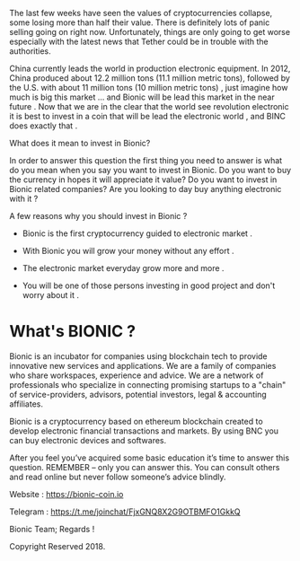 The last few weeks have seen the values of cryptocurrencies collapse, some losing more than half their value. There is definitely lots of panic selling going on right now. Unfortunately, things are only going to get worse especially with the latest news that Tether could be in trouble with the authorities.

China currently leads the world in production electronic equipment. In 2012, China produced about 12.2 million tons (11.1 million metric tons), followed by the U.S. with about 11 million tons (10 million metric tons) , just imagine how much is big this market ... and Bionic will be lead this market in the near future . Now that we are in the clear that the world see revolution electronic it is best to invest in a coin that will be lead the electronic world , and BINC does exactly that .

What does it mean to invest in Bionic?

In order to answer this question the first thing you need to answer is what do you mean when you say you want to invest in Bionic. Do you want to buy the currency in hopes it will appreciate it value? Do you want to invest in Bionic related companies? Are you looking to day buy anything electronic with it ?

A few reasons why you should invest in Bionic ?

- Bionic is the first cryptocurrency guided to electronic market .

- With Bionic you will grow your money without any effort .

- The electronic market everyday grow more and more . 

- You will be one of those persons investing in good project and don't worry about it .

What's BIONIC ?
===============

Bionic is an incubator for companies using blockchain tech to provide innovative new services and applications. We are a family of companies who share workspaces, experience and advice. We are a network of professionals who specialize in connecting promising startups to a "chain" of service-providers, advisors, potential investors, legal & accounting affiliates.

Bionic is a cryptocurrency based on ethereum blockchain created to develop electronic financial transactions and markets. By using BNC you can buy electronic devices and softwares.


After you feel you’ve acquired some basic education it’s time to answer this question. REMEMBER – only you can answer this. You can consult others and read online but never follow someone’s advice blindly. 

Website : https://bionic-coin.io

Telegram : https://t.me/joinchat/FjxGNQ8X2G9OTBMFO1GkkQ

Bionic Team;
Regards !

Copyright Reserved 2018.
